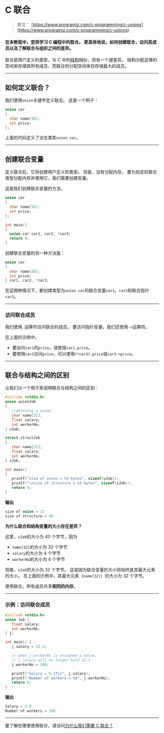 # C 联合

> 原文： [https://www.programiz.com/c-programming/c-unions](https://www.programiz.com/c-programming/c-unions)

#### 在本教程中，您将学习 C 编程中的联合。 更具体地说，如何创建联合，访问其成员以及了解联合与组织之间的差异。

联合是用户定义的类型，与 C 中的[结构](/c-programming/c-structures)相似，但有一个键差异。 结构分配足够的空间来存储其所有成员，而联合则分配空间来仅存储最大的成员。

* * *

## 如何定义联合？

我们使用`union`关键字定义联合。 这是一个例子：

```c
union car
{
  char name[50];
  int price;
};

```

上面的代码定义了派生类型`union car`。

* * *

## 创建联合变量

定义联合后，它将创建用户定义的类型。 但是，没有分配内存。 要为给定的联合类型分配内存并使用它，我们需要创建变量。

这是我们创建联合变量的方法。

```c
union car
{
  char name[50];
  int price;
};

int main()
{
  union car car1, car2, *car3;
  return 0;
}

```

创建联合变量的另一种方法是：

```c
union car
{
  char name[50];
  int price;
} car1, car2, *car3;

```

在这两种情况下，都创建类型为`union car`的联合变量`car1`，`car2`和联合指针`car3`。

* * *

### 访问联合成员

我们使用`.`运算符访问联合的成员。 要访问指针变量，我们还使用`->`运算符。

在上面的示例中，

*   要访问`car1`的`price`，请使用`car1.price`。
*   要使用`car3`访问`price`，可以使用`(*car3).price`或`car3->price`。

* * *

## 联合与结构之间的区别

让我们以一个例子来说明联合与结构之间的区别：

```c
#include <stdio.h>
union unionJob
{
   //defining a union
   char name[32];
   float salary;
   int workerNo;
} uJob;

struct structJob
{
   char name[32];
   float salary;
   int workerNo;
} sJob;

int main()
{
   printf("size of union = %d bytes", sizeof(uJob));
   printf("\nsize of structure = %d bytes", sizeof(sJob));
   return 0;
} 
```

**输出**

```c
size of union = 32
size of structure = 40

```

**为什么联合和结构变量的大小存在差异？**

这里，`sJob`的大小为 40 个字节，因为

*   `name[32]`的大小为 32 个字节
*   `salary`的大小为 4 个字节
*   `workerNo`的大小为 4 个字节

但是，`uJob`的大小为 32 个字节。 这是因为联合变量的大小将始终是其最大元素的大小。 在上面的示例中，其最大元素（`name[32]`）的大小为 32 个字节。

使用联合，所有成员共享**相同的内存**。

* * *

### 示例：访问联合成员

```c
#include <stdio.h>
union Job {
   float salary;
   int workerNo;
} j;

int main() {
   j.salary = 12.3;

   // when j.workerNo is assigned a value,
   // j.salary will no longer hold 12.3
   j.workerNo = 100;

   printf("Salary = %.1f\n", j.salary);
   printf("Number of workers = %d", j.workerNo);
   return 0;
}
```

**输出**

```c
Salary = 0.0
Number of workers = 100

```

* * *

要了解在哪里使用联合，请访问[为什么我们需要 C 联合？](https://stackoverflow.com/questions/252552/why-do-we-need-c-unions)